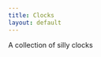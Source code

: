 ```yaml
---
title: Clocks
layout: default
---
```


A collection of silly clocks

<div id="timer"></div>

<div id="dtimer"></div>

<div id="rtimer"></div>

<script type="text/javascript">

    function zeroPad(s) {
        if (isNaN(s)) {
            // works even if s is string??? wtf was i thinking?
            return (s.length == 1) ? '0' + s : s;
        }
        else {
            return (s < 10) ? '0' + s : s;
        }
    }

    // only need to work for [0,2359]
    function toRoman(hhmm) {
        var lut = {M:1000,CM:900,D:500,CD:400,C:100,XC:90,L:50,XL:40,X:10,IX:9,V:5,IV:4,I:1},
            r = '',
            i;
        for (i in lut) {
            while (hhmm >= lut[i]) {
                r += i;
                hhmm -= lut[i];
            }
        }
        return r;
    }

    function startTime() {
        var t = new Date(),
            h = t.getHours(),
            m = t.getMinutes(),
            s = t.getSeconds(),
            l = t.getMilliseconds(),
            // 86400 seconds in a 24-hour day, 100000 seconds in a decimal day
            dt = (3600*h + 60*m + s + l/1000)/0.864,
            st = dt.toFixed(0),
            dh = st.slice(0,-4),
            dm = st.slice(-4,-2),
            ds = st.slice(-2),
            // convert hhmm to roman numeral
            rt = toRoman(100*h + m);

        document.getElementById( 'timer').innerHTML = 'Current time: ' + zeroPad(h) + ":" + zeroPad(m) + ":" + zeroPad(s);
        document.getElementById('dtimer').innerHTML = 'Decimal time: ' + zeroPad(dh) + ":" + dm + ":" + ds;
        document.getElementById('rtimer').innerHTML = 'Roman numeral time: ' + rt;
        setTimeout(startTime, 50);
    }

    startTime();

</script>
